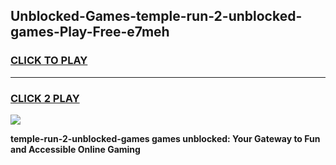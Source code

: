 
## Unblocked-Games-temple-run-2-unblocked-games-Play-Free-e7meh
<h3>
<a href="https://premium76.site?title=temple-run-2-unblocked-games&ref=15A">CLICK TO PLAY</a></h3>
<hr>

<h3>
<a href="https://premium76.site?title=temple-run-2-unblocked-games&ref=15A">CLICK 2 PLAY</a>
  
</h3>

<a href="https://premium76.site?title=temple-run-2-unblocked-games&ref=15A"><img src="https://clearcache.store/games.png"></a>


**temple-run-2-unblocked-games games unblocked: Your Gateway to Fun and Accessible Online Gaming**
